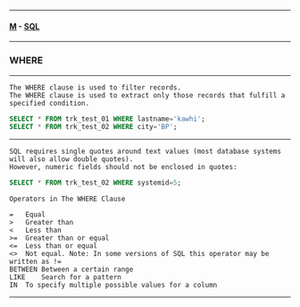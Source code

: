 
---

#### [M](https://github.com/ttltrk/TTT/blob/master/menu.md) - [SQL](https://github.com/ttltrk/TTT/blob/master/SQL/SQL.md)

---

### WHERE

---

```
The WHERE clause is used to filter records.
The WHERE clause is used to extract only those records that fulfill a specified condition.
```

```sql
SELECT * FROM trk_test_01 WHERE lastname='kawhi';
SELECT * FROM trk_test_02 WHERE city='BP';
```

---

```
SQL requires single quotes around text values (most database systems will also allow double quotes).
However, numeric fields should not be enclosed in quotes:
```

```sql
SELECT * FROM trk_test_02 WHERE systemid=5;
```

```
Operators in The WHERE Clause

=	Equal
>	Greater than
<	Less than
>=	Greater than or equal
<=	Less than or equal
<>	Not equal. Note: In some versions of SQL this operator may be written as !=
BETWEEN	Between a certain range
LIKE	Search for a pattern
IN	To specify multiple possible values for a column
```

---
